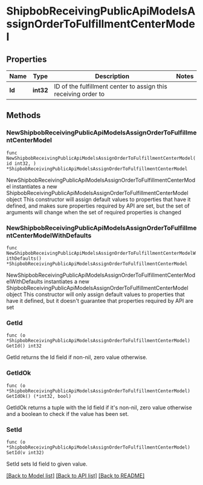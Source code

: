 # ShipbobReceivingPublicApiModelsAssignOrderToFulfillmentCenterModel

## Properties

Name | Type | Description | Notes
------------ | ------------- | ------------- | -------------
**Id** | **int32** | ID of the fulfillment center to assign this receiving order to | 

## Methods

### NewShipbobReceivingPublicApiModelsAssignOrderToFulfillmentCenterModel

`func NewShipbobReceivingPublicApiModelsAssignOrderToFulfillmentCenterModel(id int32, ) *ShipbobReceivingPublicApiModelsAssignOrderToFulfillmentCenterModel`

NewShipbobReceivingPublicApiModelsAssignOrderToFulfillmentCenterModel instantiates a new ShipbobReceivingPublicApiModelsAssignOrderToFulfillmentCenterModel object
This constructor will assign default values to properties that have it defined,
and makes sure properties required by API are set, but the set of arguments
will change when the set of required properties is changed

### NewShipbobReceivingPublicApiModelsAssignOrderToFulfillmentCenterModelWithDefaults

`func NewShipbobReceivingPublicApiModelsAssignOrderToFulfillmentCenterModelWithDefaults() *ShipbobReceivingPublicApiModelsAssignOrderToFulfillmentCenterModel`

NewShipbobReceivingPublicApiModelsAssignOrderToFulfillmentCenterModelWithDefaults instantiates a new ShipbobReceivingPublicApiModelsAssignOrderToFulfillmentCenterModel object
This constructor will only assign default values to properties that have it defined,
but it doesn't guarantee that properties required by API are set

### GetId

`func (o *ShipbobReceivingPublicApiModelsAssignOrderToFulfillmentCenterModel) GetId() int32`

GetId returns the Id field if non-nil, zero value otherwise.

### GetIdOk

`func (o *ShipbobReceivingPublicApiModelsAssignOrderToFulfillmentCenterModel) GetIdOk() (*int32, bool)`

GetIdOk returns a tuple with the Id field if it's non-nil, zero value otherwise
and a boolean to check if the value has been set.

### SetId

`func (o *ShipbobReceivingPublicApiModelsAssignOrderToFulfillmentCenterModel) SetId(v int32)`

SetId sets Id field to given value.



[[Back to Model list]](../README.md#documentation-for-models) [[Back to API list]](../README.md#documentation-for-api-endpoints) [[Back to README]](../README.md)


